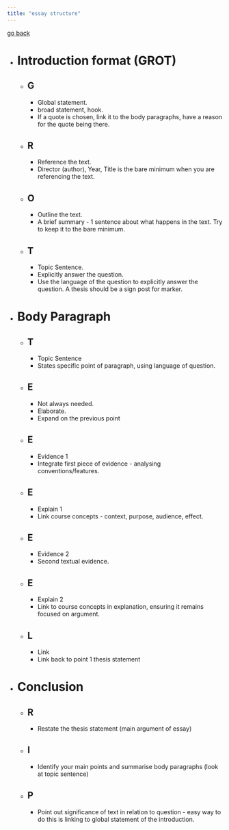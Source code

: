 ```yaml
---
title: "essay structure"
---
```

[go back](notes/subsections/eng.md)

- # Introduction format (GROT)
	- ## G
		- Global statement.
		- broad statement, hook.
		- If a quote is chosen, link it to the body paragraphs, have a reason for the quote being there.
	- ## R
		- Reference the text.
		- Director (author), Year, Title is the bare minimum when you are referencing the text.
	- ## O
		- Outline the text.
		- A brief summary - 1 sentence about what happens in the text. Try to keep it to the bare minimum.
	- ## T
		- Topic Sentence.
		- Explicitly answer the question.
		- Use the language of the question to explicitly answer the question. A thesis should be a sign post for marker.
- # Body Paragraph
	- ## T
		- Topic Sentence
		- States specific point of paragraph, using language of question.
	- ## E
		- Not always needed.
		- Elaborate.
		- Expand on the previous point
	- ## E
		- Evidence 1
		- Integrate first piece of evidence - analysing conventions/features.
	- ## E
		- Explain 1
		- Link course concepts - context, purpose, audience, effect.
	- ## E
		- Evidence 2
		- Second textual evidence.
	- ## E
		- Explain 2
		- Link to course concepts in explanation, ensuring it remains focused on argument.
	- ## L
		- Link
		- Link back to point 1 thesis statement
- # Conclusion
	- ## R
		- Restate the thesis statement (main argument of essay)
	- ## I 
		- Identify your main points and summarise body paragraphs (look at topic sentence)
	- ## P
		- Point out significance of text in relation to question - easy way to do this is linking to global statement of the introduction. 